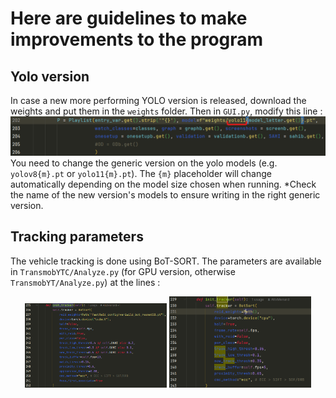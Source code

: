 # Here are guidelines to make improvements to the program

## Yolo version

In case a new more performing YOLO version is released, download the weights and put them in the `weights` folder. Then in `GUI.py`, modify this line :
![Yolo version](images/YOLO_version.png?raw=true "Yolo version")
You need to change the generic version on the yolo models (e.g. `yolov8{m}.pt` or `yolo11{m}.pt`). The `{m}` placeholder will change automatically depending on the model size chosen when running. *Check the name of the new version's models to ensure writing in the right generic version.

## Tracking parameters

The vehicle tracking is done using BoT-SORT. The parameters are available in `TransmobYTC/Analyze.py` (for GPU version, otherwise `TransmobYT/Analyze.py`) at the lines :
<p align="center">
  <img src="images/Tracker_YTC.png?raw=true" alt="YTC tracker" title="YTC tracker" width="45%"/>
  <img src="images/Tracker_YT.png?raw=true" alt="YT tracker" title="YT tracker" width="45%"/>
</p>
